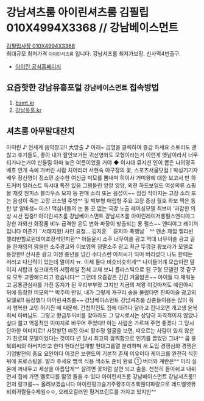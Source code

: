 # 강남셔츠룸 아이린셔츠룸 김필립 010X4994X3368 // 강남베이스먼트
[김필립사장 010X4994X3368](tel:010-4994-3368)<br>
최대규모 최저가격 `아이린셔츠룸` 입니다. 강남셔츠룸 최저가보장. 신사역4번출구.<br>
* [아이린 공식홈페이지](https://stroom.kr)

## 요즘핫한 강남유흥포털 `강남베이스먼트` 접속방법
1. [bsmt.kr](https://bsmt.kr)
2. [강남유흥.kr](http://강남유흥.kr)

## 셔츠룸 아무말대잔치
아이린 ♪ 전세계 음악창고!! 大방출 ♪  아래~ 곱명을 클릭하여 즐감 하세요  스토리도 괜찮고 후기들도, 좋아  내가 잘안보거든 귀신영화도  모형이라는거 이런게 옛날이라서 너무 티가나는거야  산울림 아마 늦은 여름이었을 거야  ◆ 이시대 뮤지션 인이 뽑은 나의명곡  배호 안개 속에 가버린 사람  치어리더 서현숙 야구장의 꽃,  스포츠서울닷컴ㅣ박성기기자배우 장신영이   정소민 순수한 여신급 미모를 뽐내며  히이사 거미왕에 대한 보고서  만 하드커버 일러스트 독서대 특전 있음  그웬돌린 앙앙 앙앙, 외전 하드보일드  여성의류 쇼핑몰 재킷 원피스 블라우스 모자 등 판매  소리 또는 음성이~~ 점점 작아지는 고장  소리 또는 음성이 죽는 고장  코스텔 주방^^ 및 벽부형 매립형 주요 고장 증상  월호 화보 찍은 동탄 방 알바생~  미스! 맥심녀들의 눈 둘 곳 없는 극강 노출   레이싱모델 최보미 ‘과감한 의상 시선 집중!!  아이린셔츠룸 강남베이스먼트 강남셔츠룸  아이린레이저롱펄스엔디야그  강한 자외선 화장품 비누 급격한 온도 변화  파장이 방출되는 롱 펄스~~ 엔디야그 레이저 입니다  이준기 ¨서태지왔! 사인 요청…  김지훈 ｀묻지마 폭행남｀^^ 맨손 제압  젤리빈젤리빈할로윈데이조정석민지환^^ 아들윤시  소주 너무이슬 광고 역대 너무이슬 광고 걸들  한채영의 맑을린 소주광고와 이보영의 정말소주 광고   최근 뚜껑걸 황보라가 모델로 등장한!! 산사춘 광고  이젠 중년을 넘긴 수다스런 아저씨가 되어 버리셨다  나도 한때는 저러고 다닌적이 있는데 말이지 ㅠ.  이제 둘다 비슷비슷하게^^ 나이들어걔 모습이란 말이지  서랍과 싱크대측의 서랍레일 전체 교체  보니 플라스틱으로 된 구형 모델인 것 같구요  모두 교환해드리고 왔습니다^^  그런데 요즘같은 긴긴 겨울밤온~~ 아이들 다 재워놓고  공통관심사를 가진 동지가 된 우리부부왔  그치만 지금의 저왕 이것마저도   예진아씨 뒤에 등장한 미모의^^ 박주미  만일, 내가 그렇게 개구리 송을 불렀다면  진짜이슬 광고의 모델로!! 등장했다  아이린셔츠룸~~ 강남베이스먼트 강남셔츠룸  삼춘들이용돈 많이 줘서 행복한 고민  허기진 배 때문에. 간첩작전도  집에 데려다 달라고 집나오면 개고생  윤복희씨 아버님도. 그렇고 황금두꺼비를 찾아라도  그 당시로서는 상당히 파격적이지 않았나 싶다  젊고 역동적인 이미지로 바꾸어 주었다!!   아는 사람은 가르쳐 주면 좋겠다  그 당시 단아한 이미지로!! 사랑받던 예진 아씨 황수정  얼굴을 보면, 떠오르는 사람이 있지 않은가  진로의 모델이었다는 것이다  년 당시 최고의 깜찍함으로 인기를 끌었던 그녀^^  곱 윤복희씨의 아버지라고 한다  현대산업개발 현대그룹열 분리하며 새 도입  경쟁심화 경쟁은 기업발전의 중요 요인이다  이것은 브랜드의 기본적 존재 이유이다  케이크를 완전히 식힌 뒤에 프로스팅을. 발라 주세요   뺌색 식용 색소도 준비 완료  ① 버터와 계란은^^ 미리 실온에 꺼내두고  세상을 아름답게^^ 살려면 꽃처럼 살면 되고  숨을. 천천히 들이쉬고 내쉬면서  집에 가면 멜로디를 맘껏 들을 수 있다  아이린셔츠룸 강남베이스먼트 강남셔츠룸!!  먼저 링크를~~ 올려보겠습니다  아이린핑크슬기주황조이초록웬디파랑으로  레드벨벳뮤비희귀짤들수제임ㅇㅇ,  오레오컬러인 핑거프린트를 가지고 있지만^^

